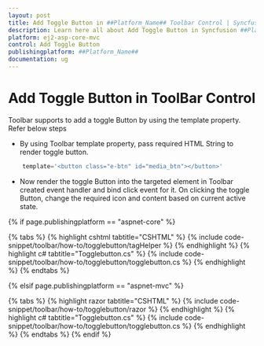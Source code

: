 ```yaml
---
layout: post
title: Add Toggle Button in ##Platform_Name## Toolbar Control | Syncfusion
description: Learn here all about Add Toggle Button in Syncfusion ##Platform_Name## Toolbar component of Syncfusion Essential JS 2 and more.
platform: ej2-asp-core-mvc
control: Add Toggle Button
publishingplatform: ##Platform_Name##
documentation: ug
---
```



# Add Toggle Button in ToolBar Control

Toolbar supports to add a toggle Button by using the template property. Refer below steps

* By using Toolbar template property, pass required HTML String to render toggle button.

```typescript
    template='<button class="e-btn" id="media_btn"></button>'
```

* Now render the toggle Button into the targeted element in Toolbar created event handler and bind click event for it. On clicking the toggle Button, change the required icon and content based on current active state.

{% if page.publishingplatform == "aspnet-core" %}

{% tabs %}
{% highlight cshtml tabtitle="CSHTML" %}
{% include code-snippet/toolbar/how-to/togglebutton/tagHelper %}
{% endhighlight %}
{% highlight c# tabtitle="Togglebutton.cs" %}
{% include code-snippet/toolbar/how-to/togglebutton/togglebutton.cs %}
{% endhighlight %}
{% endtabs %}

{% elsif page.publishingplatform == "aspnet-mvc" %}

{% tabs %}
{% highlight razor tabtitle="CSHTML" %}
{% include code-snippet/toolbar/how-to/togglebutton/razor %}
{% endhighlight %}
{% highlight c# tabtitle="Togglebutton.cs" %}
{% include code-snippet/toolbar/how-to/togglebutton/togglebutton.cs %}
{% endhighlight %}
{% endtabs %}
{% endif %}

